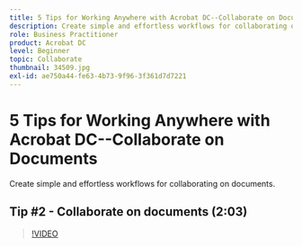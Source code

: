 ```yaml
---
title: 5 Tips for Working Anywhere with Acrobat DC--Collaborate on Documents
description: Create simple and effortless workflows for collaborating on documents
role: Business Practitioner
product: Acrobat DC
level: Beginner
topic: Collaborate
thumbnail: 34509.jpg
exl-id: ae750a44-fe63-4b73-9f96-3f361d7d7221
---
```

# 5 Tips for Working Anywhere with Acrobat DC--Collaborate on Documents

Create simple and effortless workflows for collaborating on documents.

## Tip #2 - Collaborate on documents (2:03)

>[!VIDEO](https://video.tv.adobe.com/v/34509)
